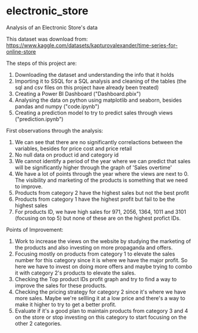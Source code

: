 # electronic_store
 Analysis of an Electronic Store's data

 This dataset was download from: https://www.kaggle.com/datasets/kapturovalexander/time-series-for-online-store

 The steps of this project are:
 1. Downloading the dataset and understanding the info that it holds
 2. Importing it to SSQL for a SQL analysis and cleaning of the tables (the sql and csv files on this project have already been treated)
 3. Creating a Power BI Dashboard ("Dashboard.pbix")
 4. Analysing the data on python using matplotlib and seaborn, besides pandas and numpy ("code.ipynb")
 5. Creating a prediction model to try to predict sales through views ("prediction.ipynb")

 First observations through the analysis:
1. We can see that there are no significantly correlactions between the variables, besides for price cost and price retail
2. No null data on product id and category id
3. We cannot identify a period of the year where we can predict that sales will be significantly higher through the graph of 'Sales overtime'
4. We have a lot of points through the year where the views are next to 0. The visibility and marketing of the products is something that we need to improve. 
5. Products from category 2 have the highest sales but not the best profit
6. Products from category 1 have the highest profit but fail to be the highest sales
7. For products ID, we have high sales for 971, 2056, 1364, 1011 and 3101 (focusing on top 5) but none of these are on the highest profict IDs.

Points of Improvement: 
1. Work to increase the views on the website by studying the marketing of the products and also investing on more propaganda and offers.
2. Focusing mostly on products from category 1 to elevate the sales number for this category since it is where we have the major profit. So here we have to invest on doing more offers and maybe trying to combo it with category 2's products to elevate the sales.
3. Checking the Top product IDs profit graph and try to find a way to improve the sales for these products.
4. Checking the pricing strategy for category 2 since it's where we have more sales. Maybe we're sellling it at a low price and there's a way to make it higher to try to get a better profit.
5. Evaluate if it's a good plan to maintain products from category 3 and 4 on the store or stop investing on this category to start focusing on the other 2 categories.
